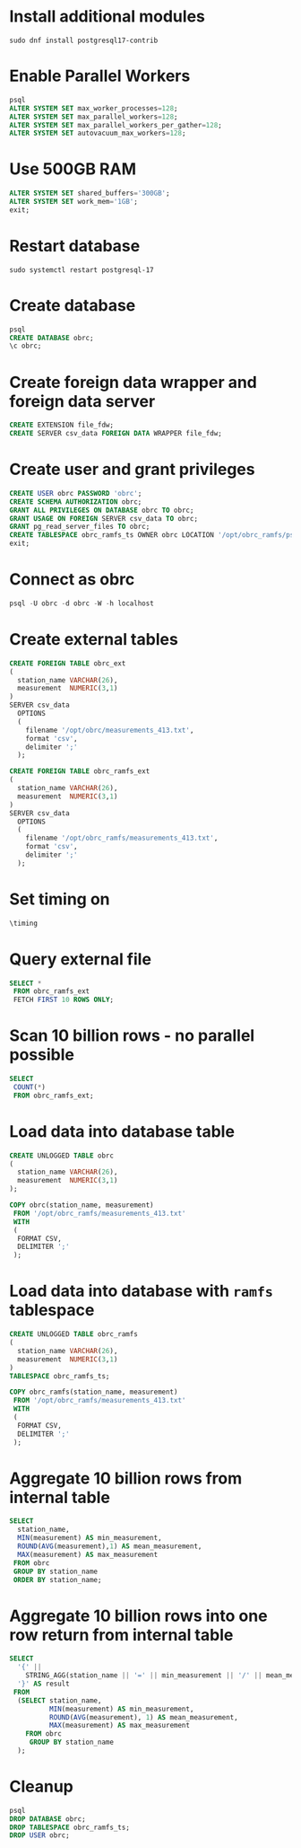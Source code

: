# Install additional modules

```console
sudo dnf install postgresql17-contrib
```

# Enable Parallel Workers

```sql
psql
ALTER SYSTEM SET max_worker_processes=128;
ALTER SYSTEM SET max_parallel_workers=128;
ALTER SYSTEM SET max_parallel_workers_per_gather=128;
ALTER SYSTEM SET autovacuum_max_workers=128;
```

# Use 500GB RAM

```sql
ALTER SYSTEM SET shared_buffers='300GB';
ALTER SYSTEM SET work_mem='1GB';
exit;
```

# Restart database

```console
sudo systemctl restart postgresql-17
```

# Create database

```sql
psql
CREATE DATABASE obrc;
\c obrc;
```

# Create foreign data wrapper and foreign data server

```sql
CREATE EXTENSION file_fdw;
CREATE SERVER csv_data FOREIGN DATA WRAPPER file_fdw;
```

# Create user and grant privileges

```sql
CREATE USER obrc PASSWORD 'obrc';
CREATE SCHEMA AUTHORIZATION obrc;
GRANT ALL PRIVILEGES ON DATABASE obrc TO obrc;
GRANT USAGE ON FOREIGN SERVER csv_data TO obrc;
GRANT pg_read_server_files TO obrc;
CREATE TABLESPACE obrc_ramfs_ts OWNER obrc LOCATION '/opt/obrc_ramfs/psql';
exit;
```

# Connect as obrc

```sql
psql -U obrc -d obrc -W -h localhost
```

# Create external tables

```sql
CREATE FOREIGN TABLE obrc_ext
(
  station_name VARCHAR(26),
  measurement  NUMERIC(3,1)
)
SERVER csv_data
  OPTIONS
  (
    filename '/opt/obrc/measurements_413.txt',
    format 'csv',
    delimiter ';'
  );

CREATE FOREIGN TABLE obrc_ramfs_ext
(
  station_name VARCHAR(26),
  measurement  NUMERIC(3,1)
)
SERVER csv_data
  OPTIONS
  (
    filename '/opt/obrc_ramfs/measurements_413.txt',
    format 'csv',
    delimiter ';'
  );
```

# Set timing on

```sql
\timing
```

# Query external file

```sql
SELECT *
 FROM obrc_ramfs_ext
 FETCH FIRST 10 ROWS ONLY;
```

# Scan 10 billion rows - no parallel possible

```sql
SELECT
 COUNT(*)
 FROM obrc_ramfs_ext;
```

# Load data into database table

```sql
CREATE UNLOGGED TABLE obrc
(
  station_name VARCHAR(26),
  measurement  NUMERIC(3,1)
);

COPY obrc(station_name, measurement)
 FROM '/opt/obrc_ramfs/measurements_413.txt'
 WITH
 (
  FORMAT CSV,
  DELIMITER ';'
 );
```

# Load data into database with `ramfs` tablespace

```sql
CREATE UNLOGGED TABLE obrc_ramfs
(
  station_name VARCHAR(26),
  measurement  NUMERIC(3,1)
)
TABLESPACE obrc_ramfs_ts;

COPY obrc_ramfs(station_name, measurement)
 FROM '/opt/obrc_ramfs/measurements_413.txt'
 WITH
 (
  FORMAT CSV,
  DELIMITER ';'
 );
```

# Aggregate 10 billion rows from internal table

```sql
SELECT
  station_name,
  MIN(measurement) AS min_measurement,
  ROUND(AVG(measurement),1) AS mean_measurement,
  MAX(measurement) AS max_measurement
 FROM obrc
 GROUP BY station_name
 ORDER BY station_name;
```

# Aggregate 10 billion rows into one row return from internal table

```sql
SELECT
  '{' ||
    STRING_AGG(station_name || '=' || min_measurement || '/' || mean_measurement || '/' || max_measurement, ', ' ORDER BY station_name) ||
  '}' AS result
 FROM
  (SELECT station_name,
          MIN(measurement) AS min_measurement,
          ROUND(AVG(measurement), 1) AS mean_measurement,
          MAX(measurement) AS max_measurement
    FROM obrc
     GROUP BY station_name
  );
```

# Cleanup

```sql
psql
DROP DATABASE obrc;
DROP TABLESPACE obrc_ramfs_ts;
DROP USER obrc;
```
